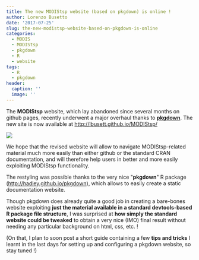 ```yaml
---
title: The new MODIStsp website (based on pkgdown) is online !
author: Lorenzo Busetto
date: '2017-07-25'
slug: the-new-modistsp-website-based-on-pkgdown-is-online
categories:
  - MODIS
  - MODIStsp
  - pkgdown
  - R
  - website
tags:
  - R
  - pkgdown
header:
  caption: ''
  image: ''
---
```

The **MODIStsp** website, which lay abandoned since several months on github 
pages, recently underwent a major overhaul thanks to **[pkgdown](http://hadley.github.io/pkgdown)**.
The new site is now available at <http://lbusett.github.io/MODIStsp/>

![](/img/MODIStsp_Website.png)

We hope that the revised website will allow to navigate MODIStsp-related material
much more easily than either github or the standard CRAN documentation, and will
therefore help users in better and more easily exploiting MODIStsp functionality.

The restyling was possible thanks to the very nice "**pkgdown**" R package 
(<http://hadley.github.io/pkgdown>), which allows to easily create a static documentation website.

Though pkgdown does already quite a good job in creating a bare-bones website
exploiting **just the material available in a standard devtools-based R package file 
structure**, I was surprised at **how simply the standard website could be tweaked** 
to obtain a very nice (IMO) final result without needing any particular background 
on html, css, etc. !

(On that, I plan to soon post a short guide containing a few **tips and tricks** 
I learnt in the last days for setting up and configuring a pkgdown website, so stay 
tuned !)
